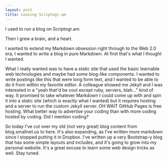 ```yaml
---
layout: post
title: Leaving Scriptogr.am
---
```


I used to run a blog on Scriptogr.am.

Then I grew a brain, and a heart.

I wanted to extend my Markdown obsession right through to the Web 2.0 era,
I wanted to write a blog in pure Markdown.  At first that's what I thought
I wanted.

What I really wanted was to have a static site that used the basic learnable
web technologies and maybe had some blog-like components. I wanted to write
postings like this that were long form text, and I wanted to
be able to do it from within my favorite editor.  A colleague showed me Jekyll
and I was interested in a "yeah that'd be cool except ruby, servers, blah..."
kind of way.  It promised to take whatever Markdown I could come up with and
spin it into a static site (which is exactly what I wanted) but it requires
hosting and a server to run the custom Jekyll server.  OH WAIT GitHub Pages is
free hosting.  What better way to advertise your coding than with more coding
hosted by coding. Did I mention coding?

So today I've cut over my old (not very great) blog content from
blog.smallnet.us to here.  It's also expanding, as I've written more markdown
since I stopped putting it in Dropbox.  I've written up a very Bootstrap-y blog
that has some simple layouts and includes, and it's going to grow into my
personal website.  It's a great excuse to learn some web design tricks as well.
Stay tuned.
